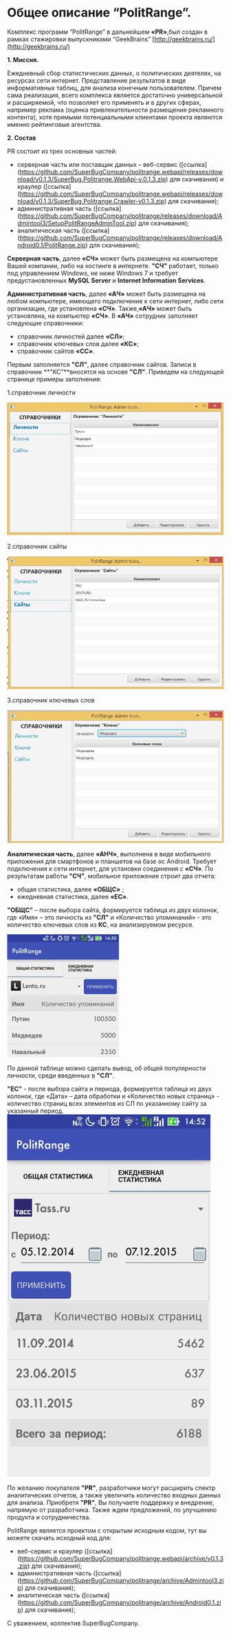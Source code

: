 # Общее описание “PolitRange”.
Комплекс программ “PolitRange” в дальнейшем **«PR»**,был создан в рамках стажировки выпускниками “GeekBrains” [http://geekbrains.ru/](http://geekbrains.ru/)

**1. Миссия.**

Ежедневный сбор статистических данных, о политических деятелях, на ресурсах сети интернет. Представление результатов в виде информативных таблиц, для анализа конечным пользователем. Причем сама реализация, всего комплекса является достаточно  универсальной и расширяемой, что позволяет его применять и в других сферах, например реклама (оценка привлекательности размещения рекламного контента),  хотя прямыми потенциальными клиентами проекта являются именно рейтинговые агентства.

**2. Состав**

PR состоит из трех основных частей:

* серверная часть  или поставщик данных –  веб-сервис ([ссылка] (https://github.com/SuperBugCompany/politrange.webapi/releases/download/v0.1.3/SuperBug.Politrange.WebApi-v.0.1.3.zip) для скачивания) и краулер ([ссылка] (https://github.com/SuperBugCompany/politrange.webapi/releases/download/v0.1.3/SuperBug.Politrange.Crawler-v0.1.3.zip) для скачивания);
* административная часть ([ссылка] (https://github.com/SuperBugCompany/politrange/releases/download/Admintool3/SetupPolitRangeAdminTool.zip) для скачивания);
* аналитическая часть ([ссылка] (https://github.com/SuperBugCompany/politrange/releases/download/Android0.1/PolitRange.zip) для скачивания);

**Серверная часть**, далее **«СЧ»** может быть размещена на компьютере Вашей компании, либо на хостинге в интернете.  **"СЧ"** работает, только под управлением Windows, не ниже Windows 7 и требует предустановленных **MySQL Server** и **Internet Information Services**.

**Административная часть**, далее **«АЧ»** может быть размещена на любом компьютере, имеющего подключение к сети интернет, либо сети организации, где установлена **«СЧ»**. Также,**«АЧ»** может быть установлена, на компьютер **«СЧ»**.
В **«АЧ»** сотрудник заполняет следующие справочники:
*  справочник личностей далее **«СЛ»**; 
*  справочник ключевых слов далее **«КС»**; 
*  справочник сайтов **«СС»**.

Первым заполняется **"СЛ"**, далее справочник сайтов. Записи в справочник  **"КС"**вносятся на основе **"СЛ"**. Приведем на следующей странице примеры заполнения:

1.справочник личности

![справочник личности](https://github.com/SuperBugCompany/politrange/blob/master/admintool/screenshots/scr01.jpg)

2.справочник сайты

![справочник сайты](https://github.com/SuperBugCompany/politrange/blob/master/admintool/screenshots/scr06.jpg)

3.справочник ключевых слов

![справочник ключевые слова](https://github.com/SuperBugCompany/politrange/blob/master/admintool/screenshots/scr03.jpg)

**Аналитическая часть**, далее **«АНЧ»**, выполнена в виде мобильного приложения для смартфонов и планшетов на базе ос Android. Требует подключения к сети интернет, для установки соединения с **«СЧ»**. По результатам работы **"СЧ"**, мобильное приложение строит два отчета:

* общая  статистика, далее **«ОБЩС»** ;
* ежедневная статистика,  далее **«EC»**. 

**"ОБЩС"** – после выбора сайта, формируется таблица из двух колонок, где «Имя» – это личность из **"СЛ"** и «Количество упоминаний» - это количество ключевых слов из **КС**, на анализируемом ресурсе.

![первый отчет](https://github.com/SuperBugCompany/politrange/blob/master/admintool/screenshots/abdr_scr01.png)

По данной таблице можно сделать вывод, об общей популярности личности, среди введенных в **"СЛ"**.

**"ЕС"** - после выбора сайта и периода, формируется таблица из двух колонок, где «Дата» – дата обработки и «Количество новых страниц» - количество страниц всех элементов из СЛ по указанному сайту за указанный период.
![](https://github.com/SuperBugCompany/politrange/blob/master/admintool/screenshots/abdr_scr02.png)

По желанию покупателя **"PR"**, разработчики могут расширить спектр аналитических отчетов, а также увеличить количество входных данных для анализа. Приобретя **"PR"**, Вы получаете поддержку и внедрение, напрямую от разработчика. Также ждем предложений, по улучшению продукта и сотрудничества.

PolitRange является проектом с открытым исходным кодом, тут вы можете скачать исходный код для:
* веб-сервис и краулер ([ссылка] (https://github.com/SuperBugCompany/politrange.webapi/archive/v0.1.3.zip) для скачивания);
* административная часть ([ссылка] (https://github.com/SuperBugCompany/politrange/archive/Admintool3.zip) для скачивания);
* аналитическая часть ([ссылка] (https://github.com/SuperBugCompany/politrange/archive/Android0.1.zip) для скачивания);


С уважением, 
коллектив SuperBugCompany.
